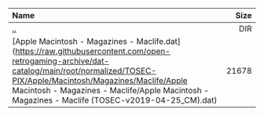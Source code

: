 |Name|Size|
|:---|---:|
|[..](../index.html)|DIR|
|[Apple Macintosh - Magazines - Maclife.dat](https://raw.githubusercontent.com/open-retrogaming-archive/dat-catalog/main/root/normalized/TOSEC-PIX/Apple/Macintosh/Magazines/Maclife/Apple Macintosh - Magazines - Maclife/Apple Macintosh - Magazines - Maclife (TOSEC-v2019-04-25_CM).dat)|21678|
